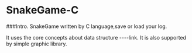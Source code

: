 SnakeGame-C
===========

###Intro.
SnakeGame written by C language,save or load your log.

It uses the core concepts about data structure ----link.
It is also supported by simple graphic library.

